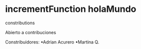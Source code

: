 ﻿# incrementFunction holaMundo

constributions

Abierto a contribuciones

Constribuidores:
•Adrian Acurero
•Martina Q.
